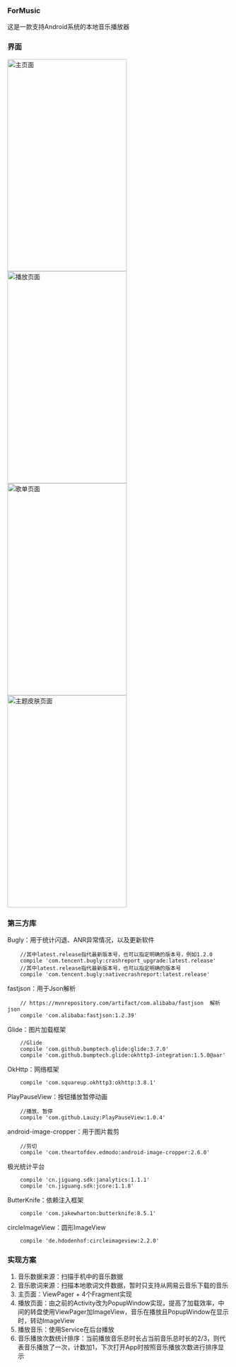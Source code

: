 ### ForMusic

这是一款支持Android系统的本地音乐播放器

### 界面
<img src="https://gitee.com/uploads/images/2018/0212/142529_a8150762_1193276.png" width = "270" height = "480" alt="主页面" align=center />
<img src="https://gitee.com/uploads/images/2018/0212/143127_1cfe49b0_1193276.png" width = "270" height = "480" alt="播放页面" align=center />
<img src="https://gitee.com/uploads/images/2018/0212/142929_0057ceea_1193276.png" width = "270" height = "480" alt="歌单页面" align=center />
<img src="https://gitee.com/uploads/images/2018/0212/142824_60828147_1193276.png" width = "270" height = "480" alt="主题皮肤页面" align=center />

### 第三方库
Bugly：用于统计闪退、ANR异常情况，以及更新软件
```
    //其中latest.release指代最新版本号，也可以指定明确的版本号，例如1.2.0
    compile 'com.tencent.bugly:crashreport_upgrade:latest.release'
    //其中latest.release指代最新版本号，也可以指定明确的版本号
    compile 'com.tencent.bugly:nativecrashreport:latest.release'
```
fastjson：用于Json解析
```
    // https://mvnrepository.com/artifact/com.alibaba/fastjson  解析json
    compile 'com.alibaba:fastjson:1.2.39'
```
Glide：图片加载框架
```
    //Glide
    compile 'com.github.bumptech.glide:glide:3.7.0'
    compile 'com.github.bumptech.glide:okhttp3-integration:1.5.0@aar'
```
OkHttp：网络框架
```
    compile 'com.squareup.okhttp3:okhttp:3.8.1'
```
PlayPauseView：按钮播放暂停动画
```
    //播放、暂停
    compile 'com.github.Lauzy:PlayPauseView:1.0.4'
```
android-image-cropper：用于图片裁剪
```
    //剪切
    compile 'com.theartofdev.edmodo:android-image-cropper:2.6.0'
```
极光统计平台
```
    compile 'cn.jiguang.sdk:janalytics:1.1.1'
    compile 'cn.jiguang.sdk:jcore:1.1.8'
```
ButterKnife：依赖注入框架
```
    compile 'com.jakewharton:butterknife:8.5.1'
```
circleImageView：圆形ImageView
```
    compile 'de.hdodenhof:circleimageview:2.2.0'
```

### 实现方案
1. 音乐数据来源：扫描手机中的音乐数据
1. 音乐歌词来源：扫描本地歌词文件数据，暂时只支持从网易云音乐下载的音乐
1. 主页面：ViewPager + 4个Fragment实现
1. 播放页面：由之前的Activity改为PopupWindow实现，提高了加载效率，中间的转盘使用ViewPager加ImageView，音乐在播放且PopupWindow在显示时，转动ImageView
1. 播放音乐：使用Service在后台播放
1. 音乐播放次数统计排序：当前播放音乐总时长占当前音乐总时长的2/3，则代表音乐播放了一次，计数加1，下次打开App时按照音乐播放次数进行排序显示













